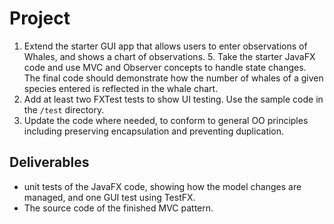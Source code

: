 
# Project
1. Extend the starter GUI app that allows users to enter observations of Whales, and shows a chart of observations.
	5. Take the starter JavaFX code and use MVC and Observer concepts to handle state changes. The final code should demonstrate how the number of whales of a given species entered is reflected in the whale chart. 
2. Add at least two FXTest tests to show UI testing. Use the sample code in the `/test` directory.
3. Update the code where needed, to conform to general OO principles including preserving encapsulation and preventing duplication.

## Deliverables
* unit tests of the JavaFX code, showing how the model changes are managed, and one GUI test using TestFX.
* The source code of the finished MVC pattern.

